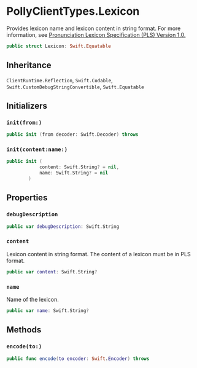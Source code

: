# PollyClientTypes.Lexicon

Provides lexicon name and lexicon content in string format. For
more information, see <a href="https:​//www.w3.org/TR/pronunciation-lexicon/">Pronunciation Lexicon
Specification (PLS) Version 1.0.

``` swift
public struct Lexicon: Swift.Equatable 
```

## Inheritance

`ClientRuntime.Reflection`, `Swift.Codable`, `Swift.CustomDebugStringConvertible`, `Swift.Equatable`

## Initializers

### `init(from:)`

``` swift
public init (from decoder: Swift.Decoder) throws 
```

### `init(content:name:)`

``` swift
public init (
            content: Swift.String? = nil,
            name: Swift.String? = nil
        )
```

## Properties

### `debugDescription`

``` swift
public var debugDescription: Swift.String 
```

### `content`

Lexicon content in string format. The content of a lexicon must be
in PLS format.

``` swift
public var content: Swift.String?
```

### `name`

Name of the lexicon.

``` swift
public var name: Swift.String?
```

## Methods

### `encode(to:)`

``` swift
public func encode(to encoder: Swift.Encoder) throws 
```
